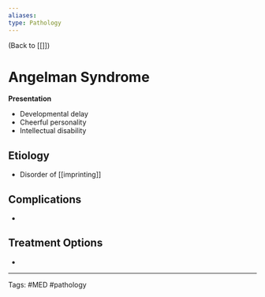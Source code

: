 ```yaml
---
aliases: 
type: Pathology
---
```


(Back to [[]])

# Angelman Syndrome

**Presentation**
- Developmental delay
- Cheerful personality
- Intellectual disability

## Etiology
- Disorder of [[imprinting]]

## Complications
- 

## Treatment Options
- 

---
Tags: #MED #pathology 